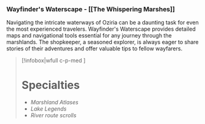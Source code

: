 ### Wayfinder's Waterscape - [[The Whispering Marshes]]
Navigating the intricate waterways of Oziria can be a daunting task for even the most experienced travelers. Wayfinder's Waterscape provides detailed maps and navigational tools essential for any journey through the marshlands. The shopkeeper, a seasoned explorer, is always eager to share stories of their adventures and offer valuable tips to fellow wayfarers.

> [!infobox|wfull  c-p-med ]
>   # Specialties
>   - *Marshland Atlases*
>   - *Lake Legends*
>   - *River route scrolls* 
